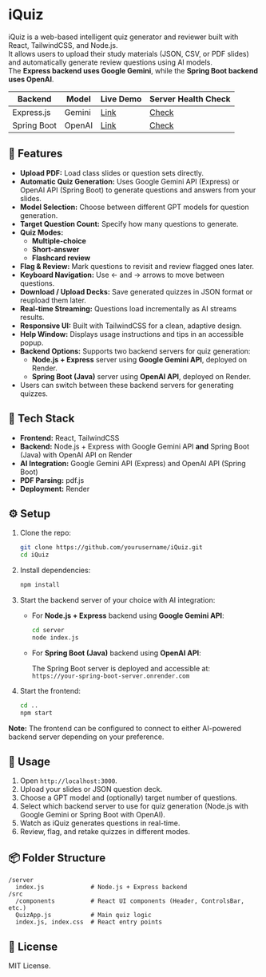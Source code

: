 # iQuiz

iQuiz is a web-based intelligent quiz generator and reviewer built with React, TailwindCSS, and Node.js.  
It allows users to upload their study materials (JSON, CSV, or PDF slides) and automatically generate review questions using AI models.  
The **Express backend uses Google Gemini**, while the **Spring Boot backend uses OpenAI**.

| Backend | Model | Live Demo | Server Health Check |
|----------|--------|------------|---------------|
| Express.js | Gemini | [Link](https://iquiz-1.onrender.com) | [Check](https://iquiz-oz01.onrender.com/health) |
| Spring Boot | OpenAI | [Link](https://iquiz-spring.onrender.com) | [Check](https://iquiz-server-spring.onrender.com) |

## 🚀 Features

- **Upload PDF:** Load class slides or question sets directly.
- **Automatic Quiz Generation:** Uses Google Gemini API (Express) or OpenAI API (Spring Boot) to generate questions and answers from your slides.
- **Model Selection:** Choose between different GPT models for question generation.
- **Target Question Count:** Specify how many questions to generate.
- **Quiz Modes:**
  - **Multiple-choice**
  - **Short-answer**
  - **Flashcard review**
- **Flag & Review:** Mark questions to revisit and review flagged ones later.
- **Keyboard Navigation:** Use ← and → arrows to move between questions.
- **Download / Upload Decks:** Save generated quizzes in JSON format or reupload them later.
- **Real-time Streaming:** Questions load incrementally as AI streams results.
- **Responsive UI:** Built with TailwindCSS for a clean, adaptive design.
- **Help Window:** Displays usage instructions and tips in an accessible popup.
- **Backend Options:** Supports two backend servers for quiz generation:
  - **Node.js + Express** server using **Google Gemini API**, deployed on Render.
  - **Spring Boot (Java)** server using **OpenAI API**, deployed on Render.
- Users can switch between these backend servers for generating quizzes.

## 🧩 Tech Stack

- **Frontend:** React, TailwindCSS
- **Backend:** Node.js + Express with Google Gemini API **and** Spring Boot (Java) with OpenAI API on Render
- **AI Integration:** Google Gemini API (Express) and OpenAI API (Spring Boot)
- **PDF Parsing:** pdf.js
- **Deployment:** Render

## ⚙️ Setup

1. Clone the repo:

   ```bash
   git clone https://github.com/yourusername/iQuiz.git
   cd iQuiz
   ```

2. Install dependencies:

   ```bash
   npm install
   ```

3. Start the backend server of your choice with AI integration:

   - For **Node.js + Express** backend using **Google Gemini API**:

     ```bash
     cd server
     node index.js
     ```

   - For **Spring Boot (Java)** backend using **OpenAI API**:

     The Spring Boot server is deployed and accessible at:  
     `https://your-spring-boot-server.onrender.com`

4. Start the frontend:
   ```bash
   cd ..
   npm start
   ```

**Note:** The frontend can be configured to connect to either AI-powered backend server depending on your preference.

## 🧠 Usage

1. Open `http://localhost:3000`.
2. Upload your slides or JSON question deck.
3. Choose a GPT model and (optionally) target number of questions.
4. Select which backend server to use for quiz generation (Node.js with Google Gemini or Spring Boot with OpenAI).
5. Watch as iQuiz generates questions in real-time.
6. Review, flag, and retake quizzes in different modes.

## 📦 Folder Structure

```
/server
  index.js             # Node.js + Express backend
/src
  /components          # React UI components (Header, ControlsBar, etc.)
  QuizApp.js           # Main quiz logic
  index.js, index.css  # React entry points
```

## 📄 License

MIT License.
